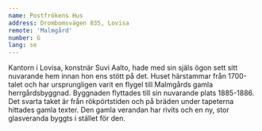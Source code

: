 ```yaml
---
name: Postfrökens Hus
address: Drombomsvägen 835, Lovisa
remote: 'Malmgård'
number: G
lang: se
---
```

Kantorn i Lovisa, konstnär Suvi Aalto, hade med sin själs ögon sett sitt nuvarande hem innan hon ens stött på det. Huset härstammar från 1700-talet och har ursprungligen varit en flygel till Malmgårds gamla herrgårdsbyggnad. Byggnaden flyttades till sin nuvarande plats 1885-1886. Det svarta taket är från rökpörtstiden och på bräden under tapeterna hittades gamla texter. Den gamla verandan har rivits och en ny, stor glasveranda byggts i stället för den.